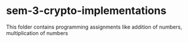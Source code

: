 # sem-3-crypto-implementations

This folder contains programming assignments like addition of numbers, multiplication of numbers
